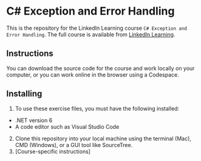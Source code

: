 # C# Exception and Error Handling
This is the repository for the LinkedIn Learning course `C# Exception and Error Handling`. The full course is available from [LinkedIn Learning][lil-course-url].

## Instructions
You can download the source code for the course and work locally on your computer, or you can work online in the browser using a Codespace.

## Installing
1. To use these exercise files, you must have the following installed:
  - .NET version 6
  - A code editor such as Visual Studio Code
2. Clone this repository into your local machine using the terminal (Mac), CMD (Windows), or a GUI tool like SourceTree.
3. [Course-specific instructions]


[0]: # (Replace these placeholder URLs with actual course URLs)

[lil-course-url]: https://www.linkedin.com/learning/
[lil-thumbnail-url]: http://

